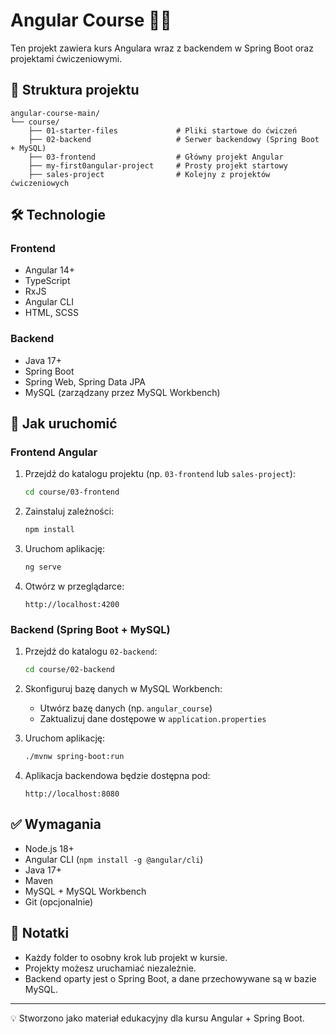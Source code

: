 # Angular Course 🧩🔥

Ten projekt zawiera kurs Angulara wraz z backendem w Spring Boot oraz projektami ćwiczeniowymi.

## 📁 Struktura projektu

```
angular-course-main/
└── course/
    ├── 01-starter-files             # Pliki startowe do ćwiczeń
    ├── 02-backend                   # Serwer backendowy (Spring Boot + MySQL)
    ├── 03-frontend                  # Główny projekt Angular
    ├── my-first0angular-project     # Prosty projekt startowy
    ├── sales-project                # Kolejny z projektów ćwiczeniowych
```

## 🛠 Technologie

### Frontend
- Angular 14+
- TypeScript
- RxJS
- Angular CLI
- HTML, SCSS

### Backend
- Java 17+
- Spring Boot
- Spring Web, Spring Data JPA
- MySQL (zarządzany przez MySQL Workbench)

## 🚀 Jak uruchomić

### Frontend Angular
1. Przejdź do katalogu projektu (np. `03-frontend` lub `sales-project`):
   ```bash
   cd course/03-frontend
   ```

2. Zainstaluj zależności:
   ```bash
   npm install
   ```

3. Uruchom aplikację:
   ```bash
   ng serve
   ```

4. Otwórz w przeglądarce:
   ```
   http://localhost:4200
   ```

### Backend (Spring Boot + MySQL)
1. Przejdź do katalogu `02-backend`:
   ```bash
   cd course/02-backend
   ```

2. Skonfiguruj bazę danych w MySQL Workbench:
   - Utwórz bazę danych (np. `angular_course`)
   - Zaktualizuj dane dostępowe w `application.properties`

3. Uruchom aplikację:
   ```bash
   ./mvnw spring-boot:run
   ```

4. Aplikacja backendowa będzie dostępna pod:
   ```
   http://localhost:8080
   ```

## ✅ Wymagania

- Node.js 18+
- Angular CLI (`npm install -g @angular/cli`)
- Java 17+
- Maven
- MySQL + MySQL Workbench
- Git (opcjonalnie)

## 📌 Notatki

- Każdy folder to osobny krok lub projekt w kursie.
- Projekty możesz uruchamiać niezależnie.
- Backend oparty jest o Spring Boot, a dane przechowywane są w bazie MySQL.

---

💡 Stworzono jako materiał edukacyjny dla kursu Angular + Spring Boot.
